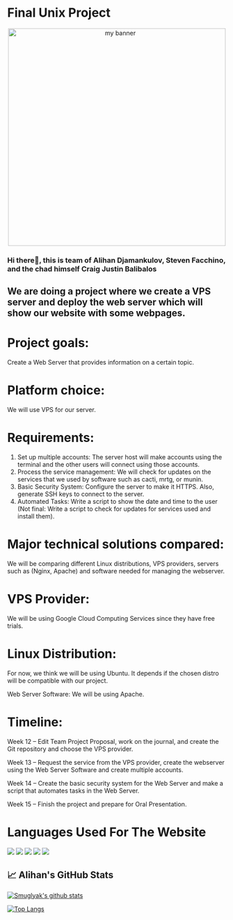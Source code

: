 # Final Unix Project

<p align="center">
<img height="500" src="https://images.unsplash.com/photo-1531297484001-80022131f5a1?ixlib=rb-1.2.1&ixid=MnwxMjA3fDB8MHxzZWFyY2h8MXx8d2ViJTIwd2FsbHBhcGVyfGVufDB8fDB8fA%3D%3D&w=1000&q=80" alt="my banner"></p>

<p style="text-align:center;">
<h3>Hi there👋, this is team of Alihan Djamankulov, 
Steven Facchino, and the chad himself Craig Justin Balibalos</h3>
</p>

<h2>We are doing a project where we create a VPS server and deploy the web server which will show our website with some webpages. </h2>

# Project goals:

Create a Web Server that provides information on a certain topic.

# Platform choice:

We will use VPS for our server.

# Requirements:

1. Set up multiple accounts: The server host will make accounts using the terminal and the
   other users will connect using those accounts.
2. Process the service management: We will check for updates on the services that we
   used by software such as cacti, mrtg, or munin.
3. Basic Security System: Configure the server to make it HTTPS. Also, generate SSH keys to
   connect to the server.
4. Automated Tasks: Write a script to show the date and time to the user (Not final: Write
   a script to check for updates for services used and install them).

# Major technical solutions compared:

We will be comparing different Linux distributions, VPS providers, servers such as (Nginx,
Apache) and software needed for managing the webserver.

# VPS Provider:

We will be using Google Cloud Computing Services since they have free
trials.

# Linux Distribution:

For now, we think we will be using Ubuntu. It depends if the chosen distro
will be compatible with our project.

Web Server Software: We will be using Apache.

# Timeline:

Week 12 – Edit Team Project Proposal, work on the journal, and create the Git repository and
choose the VPS provider.

Week 13 – Request the service from the VPS provider, create the webserver using the Web
Server Software and create multiple accounts.

Week 14 – Create the basic security system for the Web Server and make a script that
automates tasks in the Web Server.

Week 15 – Finish the project and prepare for Oral Presentation.

# Languages Used For The Website

![](https://img.shields.io/badge/Code-JavaScript-informational?style=flat&logo=JavaScript&color=F7DF1E)
![](https://img.shields.io/badge/Code-HTML5-informational?style=flat&logo=HTML5&color=E34F26)
![](https://img.shields.io/badge/Style-CSS3-informational?style=flat&logo=CSS3&color=1572B6)
![](https://img.shields.io/badge/Tools-Git-informational?style=flat&logo=Git&color=F05032)
![](https://img.shields.io/badge/Tools-GitHub-informational?style=flat&logo=GitHub&color=181717)

## 📈 Alihan's GitHub Stats

[![Smuglyak's github stats](https://github-readme-stats.vercel.app/api?username=Smuglyak)](https://github.com/yushi1007)

[![Top Langs](https://github-readme-stats.vercel.app/api/top-langs/?username=Smuglyak&layout=compact)](https://github.com/Smuglyak)
